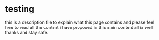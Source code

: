 # testing
this is a description file to explain what this page contains and please feel free to read 
all the content i have proposed in this main content all is well thanks and stay safe.
